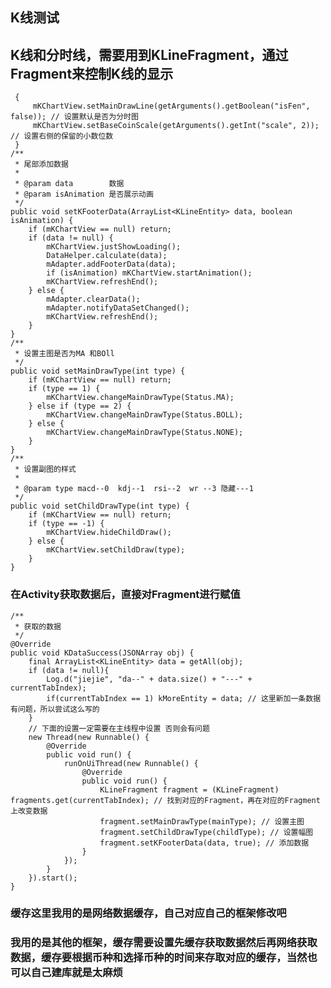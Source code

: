 ## K线测试

## K线和分时线，需要用到KLineFragment，通过Fragment来控制K线的显示

     {
         mKChartView.setMainDrawLine(getArguments().getBoolean("isFen", false)); // 设置默认是否为分时图
         mKChartView.setBaseCoinScale(getArguments().getInt("scale", 2)); // 设置右侧的保留的小数位数
     }
    /**
     * 尾部添加数据
     *
     * @param data        数据
     * @param isAnimation 是否展示动画
     */
    public void setKFooterData(ArrayList<KLineEntity> data, boolean isAnimation) {
        if (mKChartView == null) return;
        if (data != null) {
            mKChartView.justShowLoading();
            DataHelper.calculate(data);
            mAdapter.addFooterData(data);
            if (isAnimation) mKChartView.startAnimation();
            mKChartView.refreshEnd();
        } else {
            mAdapter.clearData();
            mAdapter.notifyDataSetChanged();
            mKChartView.refreshEnd();
        }
    }
    /**
     * 设置主图是否为MA 和BOll
     */
    public void setMainDrawType(int type) {
        if (mKChartView == null) return;
        if (type == 1) {
            mKChartView.changeMainDrawType(Status.MA);
        } else if (type == 2) {
            mKChartView.changeMainDrawType(Status.BOLL);
        } else {
            mKChartView.changeMainDrawType(Status.NONE);
        }
    }
    /**
     * 设置副图的样式
     *
     * @param type macd--0  kdj--1  rsi--2  wr --3 隐藏---1
     */
    public void setChildDrawType(int type) {
        if (mKChartView == null) return;
        if (type == -1) {
            mKChartView.hideChildDraw();
        } else {
            mKChartView.setChildDraw(type);
        }
    }

### 在Activity获取数据后，直接对Fragment进行赋值
    /**
     * 获取的数据
     */
    @Override
    public void KDataSuccess(JSONArray obj) {
        final ArrayList<KLineEntity> data = getAll(obj);
        if (data != null){
            Log.d("jiejie", "da--" + data.size() + "---" + currentTabIndex);
            if(currentTabIndex == 1) kMoreEntity = data; // 这里新加一条数据有问题，所以尝试这么写的
        }
        // 下面的设置一定需要在主线程中设置 否则会有问题
        new Thread(new Runnable() {
            @Override
            public void run() {
                runOnUiThread(new Runnable() {
                    @Override
                    public void run() {
                        KLineFragment fragment = (KLineFragment) fragments.get(currentTabIndex); // 找到对应的Fragment，再在对应的Fragment上改变数据
                        fragment.setMainDrawType(mainType); // 设置主图
                        fragment.setChildDrawType(childType); // 设置幅图
                        fragment.setKFooterData(data, true); // 添加数据
                    }
                });
            }
        }).start();
    }

### 缓存这里我用的是网络数据缓存，自己对应自己的框架修改吧
### 我用的是其他的框架，缓存需要设置先缓存获取数据然后再网络获取数据，缓存要根据币种和选择币种的时间来存取对应的缓存，当然也可以自己建库就是太麻烦
